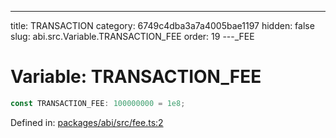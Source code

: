 ---
title: TRANSACTION
category: 6749c4dba3a7a4005bae1197
hidden: false
slug: abi.src.Variable.TRANSACTION_FEE
order: 19
---\_FEE

# Variable: TRANSACTION\_FEE

```ts
const TRANSACTION_FEE: 100000000 = 1e8;
```

Defined in: [packages/abi/src/fee.ts:2](https://github.com/zkcloudworker/minatokens-lib/blob/main/packages/abi/src/fee.ts#L2)
